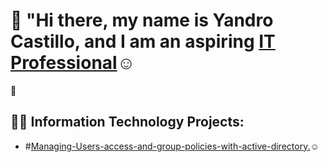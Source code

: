 # 👋 "Hi there, my name is Yandro Castillo, and I am an aspiring <a href="https://www.linkedin.com/in/yandro-castillo-4a8908239/">IT Professional</a>☺</h1>
🚀

<h2>👨‍💻 Information Technology Projects:</h2>

- #<a href="https://github.com/Ycastillo2003/Managing-Users-access-and-group-policies-with-active-directory.">Managing-Users-access-and-group-policies-with-active-directory.</a>☺</h1>









